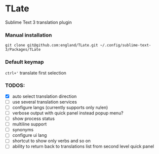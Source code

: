 TLate
=====

Sublime Text 3 translation plugin

### Manual installation

    git clone git@github.com:england/TLate.git ~/.config/sublime-text-3/Packages/TLate

### Default keymap

`ctrl+'` translate first selection

### TODOS:

- [x] auto select translation direction
- [ ] use several translation services
- [ ] configure langs (currently supports only ru/en)
- [ ] verbose output with quick panel instead popup menu?
- [ ] show process status
- [ ] multiline support
- [ ] synonyms
- [ ] configure ui lang
- [ ] shortcut to show only verbs and so on
- [ ] ability to return back to translations list from second level quick panel
